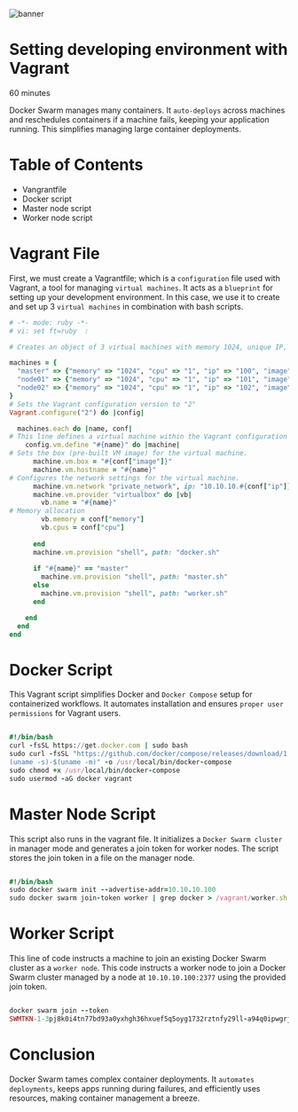 ![banner](banner_8.jpg)
# Setting developing environment with Vagrant

60 minutes 

Docker Swarm manages many containers. It `auto-deploys` across machines and reschedules containers if a machine fails, keeping your application running.  This simplifies managing large container deployments.

# Table of Contents

- Vangrantfile
- Docker script
- Master node script
- Worker node script
  
# Vagrant File

First, we must create a Vagrantfile; which is a `configuration` file used with Vagrant, a tool for managing `virtual machines`. It acts as a `blueprint` for setting up your development environment. In this case, we use it to create and set up 3 `virtual machines` in combination with bash scripts.

```ruby
# -*- mode: ruby -*-
# vi: set ft=ruby  :

# Creates an object of 3 virtual machines with memory 1024, unique IP, and assigns a docker image

machines = {
  "master" => {"memory" => "1024", "cpu" => "1", "ip" => "100", "image" => "bento/ubuntu-22.04"},
  "node01" => {"memory" => "1024", "cpu" => "1", "ip" => "101", "image" => "bento/ubuntu-22.04"},
  "node02" => {"memory" => "1024", "cpu" => "1", "ip" => "102", "image" => "bento/ubuntu-22.04"}
}
# Sets the Vagrant configuration version to "2" 
Vagrant.configure("2") do |config|

  machines.each do |name, conf|
# This line defines a virtual machine within the Vagrant configuration
    config.vm.define "#{name}" do |machine|
# Sets the box (pre-built VM image) for the virtual machine.
      machine.vm.box = "#{conf["image"]}"
      machine.vm.hostname = "#{name}"
# Configures the network settings for the virtual machine. 
      machine.vm.network "private_network", ip: "10.10.10.#{conf["ip"]}"
      machine.vm.provider "virtualbox" do |vb|
        vb.name = "#{name}"
# Memory allocation
        vb.memory = conf["memory"]
        vb.cpus = conf["cpu"]
        
      end
      machine.vm.provision "shell", path: "docker.sh"
      
      if "#{name}" == "master"
        machine.vm.provision "shell", path: "master.sh"
      else
        machine.vm.provision "shell", path: "worker.sh"
      end

    end
  end
end

```

# Docker Script

This Vagrant script simplifies Docker and `Docker Compose` setup for containerized workflows. It automates installation and ensures `proper user permissions` for Vagrant users.

```ruby

#!/bin/bash
curl -fsSL https://get.docker.com | sudo bash
sudo curl -fsSL "https://github.com/docker/compose/releases/download/1.25.4/docker-compose-$
(uname -s)-$(uname -m)" -o /usr/local/bin/docker-compose
sudo chmod +x /usr/local/bin/docker-compose
sudo usermod -aG docker vagrant

```

# Master Node Script

This script also runs in the vagrant file. It initializes a `Docker Swarm cluster` in manager mode and generates a join token for worker nodes. The script stores the join token in a file on the manager node.

```ruby

#!/bin/bash
sudo docker swarm init --advertise-addr=10.10.10.100
sudo docker swarm join-token worker | grep docker > /vagrant/worker.sh

```

# Worker Script

This line of code instructs a machine to join an existing Docker Swarm cluster as a `worker node`. This code instructs a worker node to join a Docker Swarm cluster managed by a node at `10.10.10.100:2377` using the provided join token.

```ruby

docker swarm join --token
SWMTKN-1-3pj8k0i4tn77bd93a0yxhgh36hxuef5q5oyg1732rztnfy29ll-a94q0ipwgrjs4xikzyb4yb3n5 10.10.10.100:2377

```

# Conclusion

Docker Swarm tames complex container deployments. It `automates deployments`, keeps apps running during failures, and efficiently uses resources, making container management a breeze.

